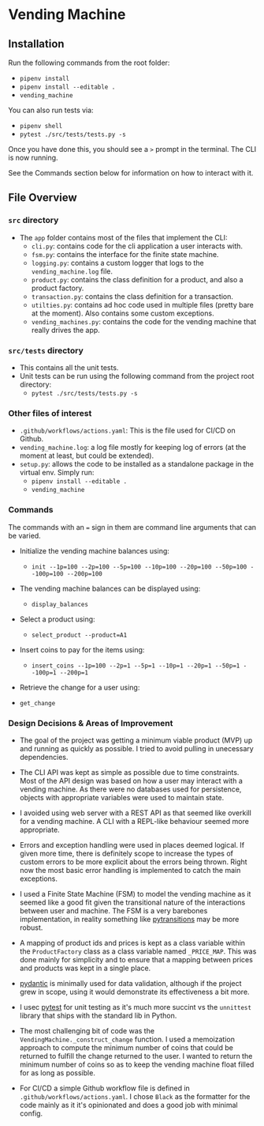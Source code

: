 # Vending Machine

## Installation

Run the following commands from the root folder:

- `pipenv install`
- `pipenv install --editable .`
- `vending_machine`

You can also run tests via:

- `pipenv shell`
- `pytest ./src/tests/tests.py -s`


Once you have done this, you should see a `>` prompt in the terminal. The CLI is now running. 

See the Commands section below for information on how to interact with it.

## File Overview

### `src` directory

- The `app` folder contains most of the files that implement the CLI:
	- `cli.py`: contains code for the cli application a user interacts with.
	- `fsm.py`: contains the interface for the finite state machine.
	- `logging.py`: contains a custom logger that logs to the `vending_machine.log` file.
	- `product.py`: contains the class definition for a product, and also a product factory.
	- `transaction.py`: contains the class definition for a transaction.
	- `utilties.py`: contains ad hoc code used in multiple files (pretty bare at the moment). Also contains some custom exceptions.
	- `vending_machines.py`: contains the code for the vending machine that really drives the app.

### `src/tests` directory

- This contains all the unit tests.
- Unit tests can be run using the following command from the project root directory:
	- `pytest ./src/tests/tests.py -s`


### Other files of interest

- `.github/workflows/actions.yaml`: This is the file used for CI/CD on Github.
- `vending_machine.log`: a log file mostly for keeping log of errors (at the moment at least, but could be extended).
- `setup.py`: allows the code to be installed as a standalone package in the virtual env. Simply run:
	-  `pipenv install --editable .`
	- `vending_machine`


### Commands

The commands with an `=` sign in them are command line arguments that can be varied.

- Initialize the vending machine balances using:
	- `init --1p=100 --2p=100 --5p=100 --10p=100 --20p=100 --50p=100 --100p=100 --200p=100`

- The vending machine balances can be displayed using:
	- `display_balances`

- Select a product using:
	- `select_product --product=A1`

- Insert coins to pay for the items using:
	- `insert_coins --1p=100 --2p=1 --5p=1 --10p=1 --20p=1 --50p=1 --100p=1 --200p=1`
 
- Retrieve the change for a user using:
 - `get_change`


### Design Decisions & Areas of Improvement

- The goal of the project was getting a minimum viable product (MVP) up and running as quickly as possible. I tried to avoid pulling in unecessary dependencies.

- The CLI API was kept as simple as possible due to time constraints. Most of the API design was based on how a user may interact with a vending machine. As there were no databases used for persistence, objects with appropriate variables were used to maintain state.

- I avoided using web server with a REST API as that seemed like overkill for a vending machine. A CLI with a REPL-like behaviour seemed more appropriate.

- Errors and exception handling were used in places deemed logical. If given more time, there is definitely scope to increase the types of custom errors to be more explicit about the errors being thrown. Right now the most basic error handling is implemented to catch the main exceptions.

- I used a Finite State Machine (FSM) to model the vending  machine as it seemed like a good fit given the transitional nature of the interactions between user and machine. The FSM is a very barebones implementation, in reality something like [pytransitions](https://github.com/pytransitions/transitions) may be more robust.

- A mapping of product ids and prices is kept as a class variable within the `ProductFactory` class as a class variable named `_PRICE_MAP`. This was done mainly for simplicity and to ensure that a mapping between prices and products was kept in a single place.

- [pydantic](https://pydantic-docs.helpmanual.io/) is minimally used for data validation, although if the project grew in scope, using it would demonstrate its effectiveness a bit more.

- I usec [pytest](https://docs.pytest.org/en/7.1.x/) for unit testing as it's much more succint vs the `unnittest` library that ships with the standard lib in Python.

- The most challenging bit of code was the `VendingMachine._construct_change` function. I used a memoization approach to compute the minimum number of coins that could be returned to fulfill the change returned to the user. I wanted to return the minimum number of coins so as to keep the vending machine float filled for as long as possible.

- For CI/CD a simple Github workflow file is defined in `.github/workflows/actions.yaml`. I chose `Black` as the formatter for the code mainly as it it's opinionated and does a good job with minimal config.